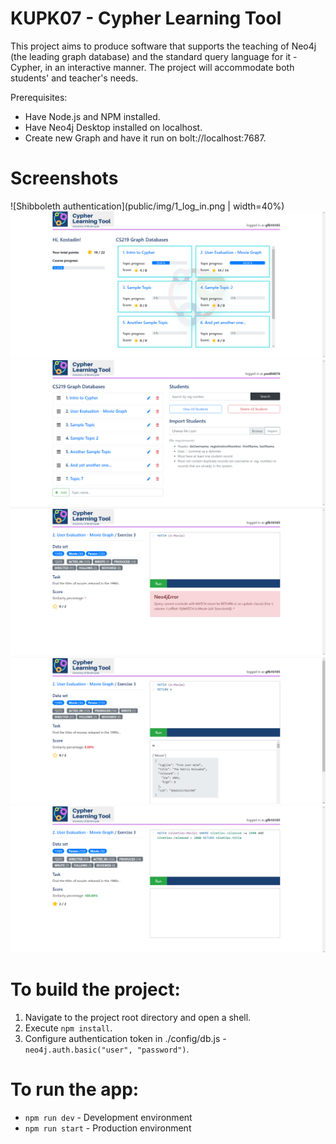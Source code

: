 # KUPK07 - Cypher Learning Tool
This project aims to produce software that supports the teaching of Neo4j (the leading graph database) and the standard query language for it - Cypher, in an interactive manner. The project will accommodate both students' and teacher's needs.

Prerequisites:
*  Have Node.js and NPM installed.
*  Have Neo4j Desktop installed on localhost.
*  Create new Graph and have it run on bolt://localhost:7687.

# Screenshots
![Shibboleth authentication](public/img/1_log_in.png | width=40%)
![Student Homepage](public/img/2_home_student.png)
![Teacher Homepage](public/img/2_home_teacher.png)
![Exercise Throws Error](public/img/3_exercise_error.png)
![Exercise Returns Result](public/img/4_exercise_result.png)
![Exercise](public/img/5_exercise.png)

# To build the project:
1.  Navigate to the project root directory and open a shell.
2.  Execute `npm install`.
2.  Configure authentication token in ./config/db.js - `neo4j.auth.basic("user", "password")`.
	
# To run the app:
*  `npm run dev` - Development environment
*  `npm run start` - Production environment